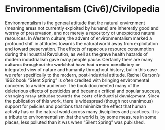 # Environmentalism (Civ6)/Civilopedia

Environmentalism is the general attitude that the natural environment (meaning areas not currently exploited by humans) are inherently good and worthy of preservation, and not merely a repository of unexploited natural resources. In Western culture, the advent of environmentalism marked a profound shift in attitudes towards the natural world away from exploitation and toward preservation. The effects of rapacious resource consumption during the Industrial Revolution, as well as the grave health hazards of modern industrialism gave many people pause. Certainly there are many cultures throughout the world that have had a more conciliatory or integrated view of nature and humanity throughout history, but in this case we refer specifically to the modern, post-industrial attitude.
Rachel Carson’s 1962 book “Silent Spring” is often credited with bringing environmental concerns to a wider audience. The book documented many of the deleterious effects of pesticides and became a critical and popular success, changing many attitudes towards the costs of industrial development. Since the publication of this work, there is widespread (though not unanimous) support for policies and positions that minimize the effect that human activity has on the natural world across many disciplines and practices. It is a tribute to environmentalism that the world is, by some measures in some places, less polluted than it was when “Silent Spring” was published.
